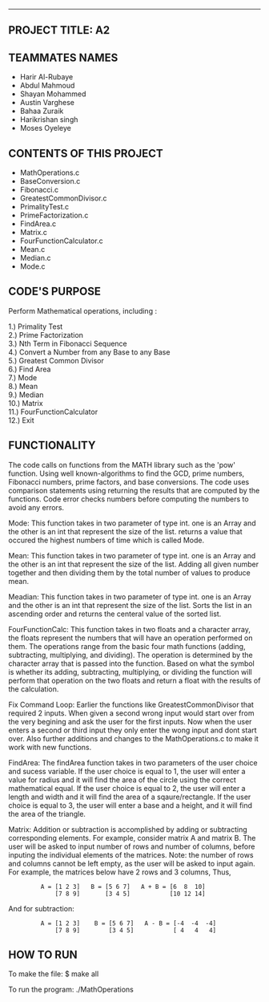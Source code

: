 ---------------------
PROJECT TITLE: A2
----------------------

TEAMMATES NAMES
--------------
- Harir Al-Rubaye
- Abdul Mahmoud
- Shayan Mohammed
- Austin Varghese
- Bahaa Zuraik
- Harikrishan singh
- Moses Oyeleye


CONTENTS OF THIS PROJECT
---------------------
-  MathOperations.c
-  BaseConversion.c 
-  Fibonacci.c
-  GreatestCommonDivisor.c 
-  PrimalityTest.c 
-  PrimeFactorization.c
-  FindArea.c
-  Matrix.c
-  FourFunctionCalculator.c
-  Mean.c
-  Median.c
-  Mode.c


CODE'S PURPOSE
---------------------
Perform Mathematical operations, including :
    
1.) Primality Test<br/>
2.) Prime Factorization<br/>
3.) Nth Term in Fibonacci Sequence<br/>
4.) Convert a Number from any Base to any Base<br/>
5.) Greatest Common Divisor<br/>
6.) Find Area<br/>
7.) Mode<br/>
8.) Mean<br/>
9.) Median<br/>
10.) Matrix<br/>
11.) FourFunctionCalculator<br/>
12.) Exit<br/>


FUNCTIONALITY
---------------------
The code calls on functions from the MATH library such as the 'pow' function.
Using well known-algorithms to find the GCD, prime numbers, Fibonacci numbers, prime factors, and base conversions.
The code uses comparison statements using returning the results that are computed by the functions.
Code error checks numbers before computing the numbers to avoid any errors.

Mode: This function takes in two parameter of type int. one is an Array and the other is an int that represent the size of the list.
      returns a value that occured the highest numbers of time which is called Mode.
      
Mean: This function takes in two parameter of type int. one is an Array and the other is an int that represent the size of the list.
      Adding all given number together and then dividing them by the total number of values to produce mean.
      
Meadian: This function takes in two parameter of type int. one is an Array and the other is an int that represent the size of the list. Sorts the list
         in an ascending order and returns the centeral value of the sorted list.
         
FourFunctionCalc: This function takes in two floats and a character array, the floats represent the numbers that will have an operation performed on 
        them. The operations range from the basic four math functions (adding, subtracting, multiplying, and dividing). The operation is determined 
        by the character array that is passed into the function. Based on what the symbol is whether its adding, subtracting, multiplying, or dividing
        the function will perform that operation on the two floats and return a float with the results of the calculation.
<br/>

Fix Command Loop:
    Earlier the functions like GreatestCommonDivisor that required 2 inputs.
    When given a second wrong input would start over from the very begining and ask the user for the first inputs.
    Now when the user enters a second or third input they only enter the wong input and dont start over. 
    Also further additions and changes to the MathOperations.c to make it work with new functions. 
    
FindArea:
    The findArea function takes in two parameters of the user choice and sucess variable. If the user choice is equal to 1, the user will enter a value for radius and
    it will find the area of the circle using the correct mathematical equal. If the user choice is equal to 2, the user will enter a length and width and it will find
    the area of a sqaure/rectangle. If the user choice is equal to 3, the user will enter a base and a height, and it will find the area of the triangle.

Matrix: 
    Addition or subtraction is accomplished by adding or subtracting corresponding elements. For example, consider matrix A and matrix B.
    The user will be asked to input number of rows and number of columns, before inputing the individual elements of the matrices.
    Note: the number of rows and columns cannot be left empty, as the user will be asked to input again.
    For example, the matrices below have 2 rows and 3 columns, Thus,
```    
         A = [1 2 3]   B = [5 6 7]   A + B = [6  8  10]
             [7 8 9]       [3 4 5]           [10 12 14]
```
   And for subtraction:
```
         A = [1 2 3]    B = [5 6 7]   A - B = [-4  -4  -4]
             [7 8 9]        [3 4 5]           [ 4   4   4]
```


HOW TO RUN
---------------------
To make the file:
$ make all

To run the program:
./MathOperations